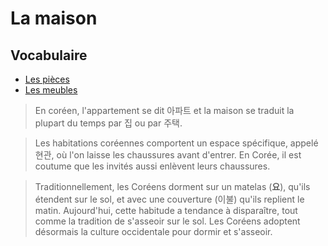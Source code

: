 # La maison

## Vocabulaire

- [Les pièces](./pièces.md)
- [Les meubles](./meubles.md)

> En coréen, l'appartement se dit 아파트 et la maison se traduit la plupart du temps par 집 ou par 주택.

> Les habitations coréennes comportent un espace spécifique, appelé 현관, où l'on laisse les chaussures avant d'entrer.
> En Corée, il est coutume que les invités aussi enlèvent leurs chaussures.

> Traditionnellement, les Coréens dorment sur un matelas (**요**), qu'ils étendent sur le sol, et avec une couverture (이불) qu'ils replient le matin.
> Aujourd'hui, cette habitude a tendance à disparaître, tout comme la tradition de s'asseoir sur le sol.
> Les Coréens adoptent désormais la culture occidentale pour dormir et s'asseoir.
